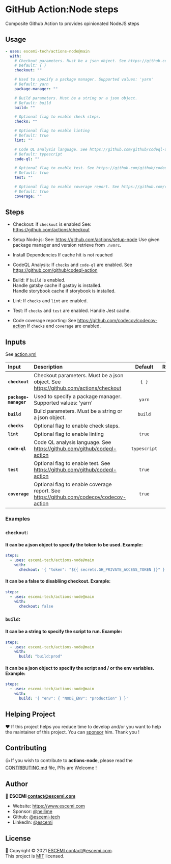 <!-- start title -->

# GitHub Action:Node steps

<!-- end title -->

<!-- start description -->

Composite Github Action to provides opinionated NodeJS steps

<!-- end description -->
<!-- start contents -->
<!-- end contents -->

## Usage

<!-- start usage -->

```yaml
- uses: escemi-tech/actions-node@main
  with:
    # Checkout parameters. Must be a json object. See https://github.com/actions/checkout
    # Default: { }
    checkout: ""

    # Used to specify a package manager. Supported values: 'yarn'
    # Default: yarn
    package-manager: ""

    # Build parameters. Must be a string or a json object.
    # Default: build
    build: ""

    # Optional flag to enable check steps.
    checks: ""

    # Optional flag to enable linting
    # Default: true
    lint: ""

    # Code QL analysis language. See https://github.com/github/codeql-action
    # Default: typescript
    code-ql: ""

    # Optional flag to enable test. See https://github.com/github/codeql-action
    # Default: true
    test: ""

    # Optional flag to enable coverage report. See https://github.com/codecov/codecov-action
    # Default: true
    coverage: ""
```

<!-- end usage -->

## Steps

- Checkout:
  if `checkout` is enabled
  See: https://github.com/actions/checkout

- Setup Node.js:
  See: https://github.com/actions/setup-node
  Use given package manager and version retrieve from `.nvmrc`.

- Install Dependencies
  If cache hit is not reached

- CodeQL Analysis:
  If `checks` and `code-ql` are enabled.
  See https://github.com/github/codeql-action

- Build:
  if `build` is enabled. \
  Handle gatsby cache if gastby is installed. \
  Handle storybook cache if storybook is installed.

- Lint:
  If `checks` and `lint` are enabled.

- Test:
  If `checks` and `test` are enabled.
  Handle Jest cache.

- Code coverage reporting:
  See https://github.com/codecov/codecov-action
  If `checks` and `coverage` are enabled.

## Inputs

See [action.yml](action.yml)

<!-- start inputs -->

| **Input**             | **Description**                                                                        | **Default**  | **Required** |
| :-------------------- | :------------------------------------------------------------------------------------- | :----------: | :----------: |
| **`checkout`**        | Checkout parameters. Must be a json object. See https://github.com/actions/checkout    |    `{ }`     |  **false**   |
| **`package-manager`** | Used to specify a package manager. Supported values: 'yarn'                            |    `yarn`    |  **false**   |
| **`build`**           | Build parameters. Must be a string or a json object.                                   |   `build`    |  **false**   |
| **`checks`**          | Optional flag to enable check steps.                                                   |              |  **false**   |
| **`lint`**            | Optional flag to enable linting                                                        |    `true`    |  **false**   |
| **`code-ql`**         | Code QL analysis language. See https://github.com/github/codeql-action                 | `typescript` |  **false**   |
| **`test`**            | Optional flag to enable test. See https://github.com/github/codeql-action              |    `true`    |  **false**   |
| **`coverage`**        | Optional flag to enable coverage report. See https://github.com/codecov/codecov-action |    `true`    |  **false**   |

<!-- end inputs -->

### Examples

### `checkout`:

#### It can be a json object to specify the token to be used. Example:

```yml
steps:
  - uses: escemi-tech/actions-node@main
    with:
      checkout: '{ "token": "${{ secrets.GH_PRIVATE_ACCESS_TOKEN }}" }'
```

#### It can be a false to disabliing checkout. Example:

```yml
steps:
  - uses: escemi-tech/actions-node@main
    with:
      checkout: false
```

### `build`:

#### It can be a string to specify the script to run. Example:

```yml
steps:
  - uses: escemi-tech/actions-node@main
    with:
      build: "build:prod"
```

#### It can be a json object to specify the script and / or the env variables. Example:

```yml
steps:
  - uses: escemi-tech/actions-node@main
    with:
      build: '{ "env": { "NODE_ENV": "production" } }'
```

<!-- start outputs -->
<!-- end outputs -->

## Helping Project

❤️ If this project helps you reduce time to develop and/or you want to help the maintainer of this project. You can [sponsor](https://github.com/sponsors/neilime) him. Thank you !

## Contributing

👍 If you wish to contribute to **actions-node**, please read the [CONTRIBUTING.md](https://github.com/escemi-tech/actions-node/blob/master/CONTRIBUTING.md) file, PRs are Welcome !

## Author

🏢 **ESCEMI <contact@escemi.com>**

- Website: https://www.escemi.com
- Sponsor: [@neilime](https://github.com/sponsors/)
- Github: [@escemi-tech](https://github.com/escemi-tech)
- LinkedIn: [@escemi](https://www.linkedin.com/company/escemi)

## License

📝 Copyright © 2021 [ESCEMI <contact@escemi.com>](https://www.escemi.com).<br />
This project is [MIT](https://github.com/escemi-tech/actions-node/blob/master/LICENSE) licensed.
